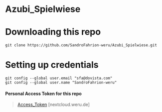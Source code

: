 # Azubi_Spielwiese

# Downloading this repo
```
git clone https://github.com/SandroFahrion-weru/Azubi_Spielwiese.git
```

# Setting up credentials
```
git config --global user.email "sfa@dovista.com"
git config --global user.name "SandroFahrion-weru"
```

#### Personal Access Token for this repo
> [Access_Token](https://nextcloud.weru.de/apps/files/?dir=/IT_Ausbildung&openfile=895858) [nextcloud.weru.de]
